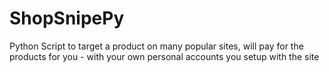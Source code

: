 # ShopSnipePy
Python Script to target a product on many popular sites, will pay for the products for you - with your own personal accounts you setup with the site
